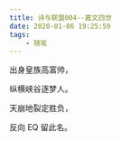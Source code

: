 ```yaml
---
title: 诗与联盟004--嘉文四世
date: 2020-01-06 19:25:59
tags:
    - 随笔
---
```

出身皇族高富帅，

纵横峡谷逐梦人。
<!--more-->
天崩地裂定胜负，

反向 EQ 留此名。